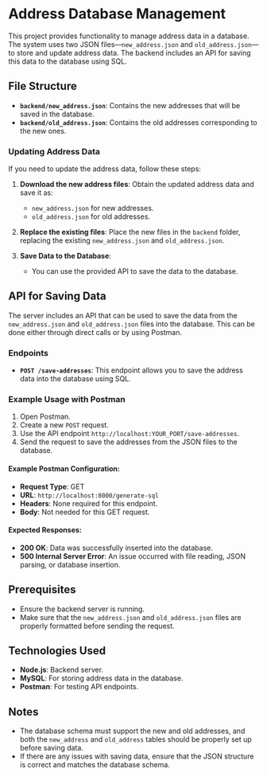 # Address Database Management

This project provides functionality to manage address data in a database. The system uses two JSON files—`new_address.json` and `old_address.json`—to store and update address data. The backend includes an API for saving this data to the database using SQL.

## File Structure

- **`backend/new_address.json`**: Contains the new addresses that will be saved in the database.
- **`backend/old_address.json`**: Contains the old addresses corresponding to the new ones.

### Updating Address Data

If you need to update the address data, follow these steps:

1. **Download the new address files**: Obtain the updated address data and save it as:
   - `new_address.json` for new addresses.
   - `old_address.json` for old addresses.
   
2. **Replace the existing files**: Place the new files in the `backend` folder, replacing the existing `new_address.json` and `old_address.json`.

3. **Save Data to the Database**:
   - You can use the provided API to save the data to the database.

## API for Saving Data

The server includes an API that can be used to save the data from the `new_address.json` and `old_address.json` files into the database. This can be done either through direct calls or by using Postman.

### Endpoints

- **`POST /save-addresses`**: This endpoint allows you to save the address data into the database using SQL.

### Example Usage with Postman

1. Open Postman.
2. Create a new `POST` request.
3. Use the API endpoint `http://localhost:YOUR_PORT/save-addresses`.
4. Send the request to save the addresses from the JSON files to the database.

#### Example Postman Configuration:

- **Request Type**: GET
- **URL**: `http://localhost:8000/generate-sql`
- **Headers**: None required for this endpoint.
- **Body**: Not needed for this GET request.

#### Expected Responses:

- **200 OK**: Data was successfully inserted into the database.
- **500 Internal Server Error**: An issue occurred with file reading, JSON parsing, or database insertion.



## Prerequisites

- Ensure the backend server is running.
- Make sure that the `new_address.json` and `old_address.json` files are properly formatted before sending the request.

## Technologies Used

- **Node.js**: Backend server.
- **MySQL**: For storing address data in the database.
- **Postman**: For testing API endpoints.

## Notes

- The database schema must support the new and old addresses, and both the `new_address` and `old_address` tables should be properly set up before saving data.
- If there are any issues with saving data, ensure that the JSON structure is correct and matches the database schema.
